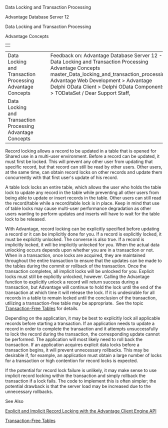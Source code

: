 Data Locking and Transaction Processing




Advantage Database Server 12  

Data Locking and Transaction Processing

Advantage Concepts

|  |
| --- |
|  |

|  |  |  |  |  |
| --- | --- | --- | --- | --- |
| Data Locking and Transaction Processing  Advantage Concepts |  |  | Feedback on: Advantage Database Server 12 - Data Locking and Transaction Processing Advantage Concepts master\_Data\_locking\_and\_transaction\_processing Advantage Web Development > Advantage Delphi OData Client > Delphi OData Components > TODataSet / Dear Support Staff, |  |
| Data Locking and Transaction Processing  Advantage Concepts |  |  |  |  |

Record locking allows a record to be updated in a table that is opened for Shared use in a multi-user environment. Before a record can be updated, it must first be locked. This will prevent any other user from updating that specific record, but that record can still be read by other users. Other users, at the same time, can obtain record locks on other records and update them concurrently with that first user's update of his record.

A table lock locks an entire table, which allows the user who holds the table lock to update any record in the table while preventing all other users from being able to update or insert records in the table. Other users can still read the record/table while a record/table lock is in place. Keep in mind that use of table locks may cause multi-user performance degradation as other users wanting to perform updates and inserts will have to wait for the table lock to be released.

With Advantage, record locking can be explicitly specified before updating a record or it can be implicitly done for you. If a record is explicitly locked, it must be explicitly unlocked. The converse is also true. If a record is implicitly locked, it will be implicitly unlocked for you. When the actual data unlocking occurs depends upon whether you are in a transaction or not. When in a transaction, once locks are acquired, they are maintained throughout the entire transaction to ensure that the updates can be made to the tables during the commit or rollback of the transaction. Once the transaction completes, all implicit locks will be unlocked for you. Explicit locks must still be explicitly unlocked, however. Calling the Advantage function to explicitly unlock a record will return success during a transaction, but Advantage will continue to hold the lock until the end of the transaction at which time it will release the lock. If it is undesirable for all records in a table to remain locked until the conclusion of the transaction, utilizing a transaction-free table may be appropriate.  See the topic [Transaction-Free Tables](master_transaction_free_tables.htm) for details.

Depending on the application, it may be best to explicitly lock all applicable records before starting a transaction. If an application needs to update a record in order to complete the transaction and it attempts unsuccessfully to lock the record during the transaction, the corresponding update cannot be performed. The application will most likely need to roll back the transaction. If an application acquires explicit data locks before a transaction begins, it will prevent unnecessary rollbacks. This may be desirable if, for example, an application must obtain a large number of locks for a transaction or high contention for record locks is expected.

If the potential for record lock failure is unlikely, it may make sense to use implicit record locking within the transaction and simply rollback the transaction if a lock fails. The code to implement this is often simpler; the potential drawback is that the server load may be increased due to the unnecessary rollbacks.

See Also

[Explicit and Implicit Record Locking with the Advantage Client Engine API](master_explicit_and_implicit_record_locking_with_the_advantage_client_engine.htm)

[Transaction-Free Tables](master_transaction_free_tables.htm)